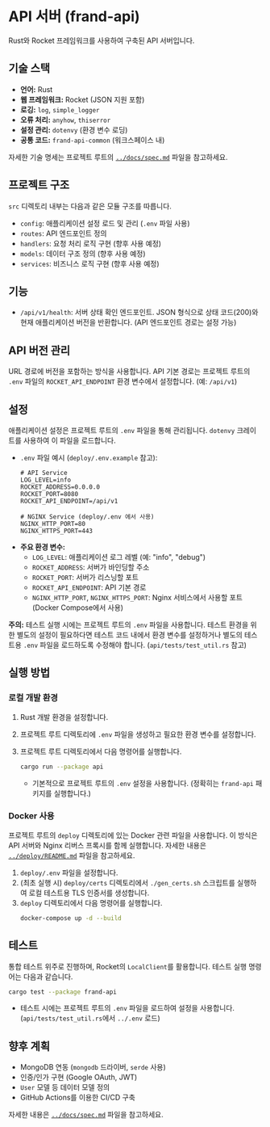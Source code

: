 # API 서버 (frand-api)

Rust와 Rocket 프레임워크를 사용하여 구축된 API 서버입니다.

## 기술 스택

*   **언어:** Rust
*   **웹 프레임워크:** Rocket (JSON 지원 포함)
*   **로깅:** `log`, `simple_logger`
*   **오류 처리:** `anyhow`, `thiserror`
*   **설정 관리:** `dotenvy` (환경 변수 로딩)
*   **공통 코드:** `frand-api-common` (워크스페이스 내)

자세한 기술 명세는 프로젝트 루트의 [`../docs/spec.md`](../docs/spec.md) 파일을 참고하세요.

## 프로젝트 구조

`src` 디렉토리 내부는 다음과 같은 모듈 구조를 따릅니다.

*   `config`: 애플리케이션 설정 로드 및 관리 (`.env` 파일 사용)
*   `routes`: API 엔드포인트 정의
*   `handlers`: 요청 처리 로직 구현 (향후 사용 예정)
*   `models`: 데이터 구조 정의 (향후 사용 예정)
*   `services`: 비즈니스 로직 구현 (향후 사용 예정)

## 기능

*   `/api/v1/health`: 서버 상태 확인 엔드포인트. JSON 형식으로 상태 코드(200)와 현재 애플리케이션 버전을 반환합니다. (API 엔드포인트 경로는 설정 가능)

## API 버전 관리

URL 경로에 버전을 포함하는 방식을 사용합니다. API 기본 경로는 프로젝트 루트의 `.env` 파일의 `ROCKET_API_ENDPOINT` 환경 변수에서 설정합니다. (예: `/api/v1`)

## 설정

애플리케이션 설정은 프로젝트 루트의 `.env` 파일을 통해 관리됩니다. `dotenvy` 크레이트를 사용하여 이 파일을 로드합니다.

*   `.env` 파일 예시 (`deploy/.env.example` 참고):
    ```dotenv
    # API Service
    LOG_LEVEL=info
    ROCKET_ADDRESS=0.0.0.0
    ROCKET_PORT=8080
    ROCKET_API_ENDPOINT=/api/v1

    # NGINX Service (deploy/.env 에서 사용)
    NGINX_HTTP_PORT=80
    NGINX_HTTPS_PORT=443
    ```
*   **주요 환경 변수:**
    *   `LOG_LEVEL`: 애플리케이션 로그 레벨 (예: "info", "debug")
    *   `ROCKET_ADDRESS`: 서버가 바인딩할 주소
    *   `ROCKET_PORT`: 서버가 리스닝할 포트
    *   `ROCKET_API_ENDPOINT`: API 기본 경로
    *   `NGINX_HTTP_PORT`, `NGINX_HTTPS_PORT`: Nginx 서비스에서 사용할 포트 (Docker Compose에서 사용)

**주의:** 테스트 실행 시에는 프로젝트 루트의 `.env` 파일을 사용합니다. 테스트 환경을 위한 별도의 설정이 필요하다면 테스트 코드 내에서 환경 변수를 설정하거나 별도의 테스트용 `.env` 파일을 로드하도록 수정해야 합니다. (`api/tests/test_util.rs` 참고)

## 실행 방법

### 로컬 개발 환경

1.  Rust 개발 환경을 설정합니다.
2.  프로젝트 루트 디렉토리에 `.env` 파일을 생성하고 필요한 환경 변수를 설정합니다.
3.  프로젝트 루트 디렉토리에서 다음 명령어를 실행합니다.

    ```bash
    cargo run --package api
    ```
    *   기본적으로 프로젝트 루트의 `.env` 설정을 사용합니다. (정확히는 `frand-api` 패키지를 실행합니다.)

### Docker 사용

프로젝트 루트의 `deploy` 디렉토리에 있는 Docker 관련 파일을 사용합니다. 이 방식은 API 서버와 Nginx 리버스 프록시를 함께 실행합니다. 자세한 내용은 [`../deploy/README.md`](../deploy/README.md) 파일을 참고하세요.

1.  `deploy/.env` 파일을 설정합니다.
2.  (최초 실행 시) `deploy/certs` 디렉토리에서 `./gen_certs.sh` 스크립트를 실행하여 로컬 테스트용 TLS 인증서를 생성합니다.
3.  `deploy` 디렉토리에서 다음 명령어를 실행합니다.
    ```bash
    docker-compose up -d --build
    ```

## 테스트

통합 테스트 위주로 진행하며, Rocket의 `LocalClient`를 활용합니다. 테스트 실행 명령어는 다음과 같습니다.

```bash
cargo test --package frand-api
```
*   테스트 시에는 프로젝트 루트의 `.env` 파일을 로드하여 설정을 사용합니다. (`api/tests/test_util.rs`에서 `../.env` 로드)

## 향후 계획

*   MongoDB 연동 (`mongodb` 드라이버, `serde` 사용)
*   인증/인가 구현 (Google OAuth, JWT)
*   `User` 모델 등 데이터 모델 정의
*   GitHub Actions를 이용한 CI/CD 구축

자세한 내용은 [`../docs/spec.md`](../docs/spec.md) 파일을 참고하세요.
